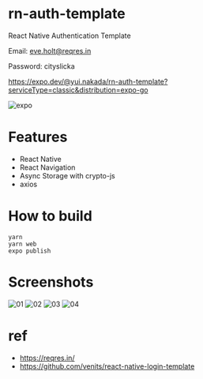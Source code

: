 # rn-auth-template

React Native Authentication Template

Email: eve.holt@reqres.in

Password: cityslicka

https://expo.dev/@yui.nakada/rn-auth-template?serviceType=classic&distribution=expo-go

![expo](./expo-go.svg)

# Features

* React Native
* React Navigation
* Async Storage with crypto-js
* axios

# How to build

```
yarn
yarn web
expo publish
```

# Screenshots

![01](./screenshots/01.png)
![02](./screenshots/02.png)
![03](./screenshots/03.png)
![04](./screenshots/04.png)


# ref

* https://reqres.in/
* https://github.com/venits/react-native-login-template

